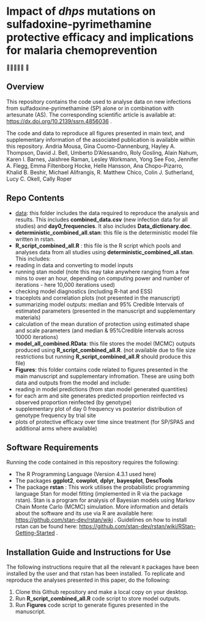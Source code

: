 # Impact of *dhps* mutations on sulfadoxine-pyrimethamine protective efficacy and implications for malaria chemoprevention
:mosquito:🦟:test_tube:🧪:dna: 🧬
 
## Overview
This repository contains the code used to analyse data on new infections from sulfadoxine-pyrimethamine (SP) alone or in combination with artesunate (AS). 
The corresponding scientific article is available at: https://dx.doi.org/10.2139/ssrn.4856036 .

The code and data to reproduce all figures presented in main text, and supplementary information of the associated publication is available within this repository.
Andria Mousa, Gina Cuomo-Dannenburg, Hayley A. Thompson, David J. Bell, Umberto D’Alessandro,  Roly Gosling, Alain Nahum, Karen I. Barnes, Jaishree Raman, Lesley Workmann, Yong See Foo, Jennifer A. Flegg, Emma Filtenborg Hocke, Helle Hansson, Ana Chopo-Pizarro, Khalid B. Beshir, Michael Alifrangis, R. Matthew Chico, Colin J. Sutherland, Lucy C. Okell, Cally Roper
 

## Repo Contents
- [data](./data): this folder includes the data required to reproduce the analysis and results. This includes **combined_data.csv** (new infection data for all studies) and **day0_frequencies**. It also includes **Data_dictionary.doc**.
- **deterministic_combined_all.stan**: this file is the deterministic model file written in rstan. 
- **R_script_combined_all.R** : this file is the R script which pools and analyses data from all studies using **deterministic_combined_all.stan**. This includes:
 - reading in data and converting to model inputs 
 - running stan model (note this may take anywhere ranging from a few mins to over an hour, depending on computing power and number of iterations - here 10,000 iterations used)
 - checking model diagnostics (including R-hat and ESS)
 - traceplots and correlation plots (not presented in the manuscript)
 - summarizing model outputs: median and 95% Credible Intervals of estimated parameters (presented in the manuscript and supplementary materials)
 - calculation of the mean duration of protection using estimated shape and scale parameters (and median & 95%Credible intervals across 10000 iterations)
- **model_all_combined.RData**: this file stores the model (MCMC) outputs produced using **R_script_combined_all.R**. (not available due to file size restrictions but running **R_script_combined_all.R** should produce this file)
- **Figures**: this folder contains code related to figures presented in the main manuscript and supplementary infromation. These are using both data and outputs from the model and include:
 - reading in model predictions (from stan model generated quantities)
 - for each arm and site generates predicted proportion reinfected vs observed proportion reinfected (by genotype)
 - supplementary plot of day 0 frequency vs posterior distribution of genotype frequency by trial site
 - plots of protective efficacy over time since treatment (for SP/SPAS and additional arms where available)

 
## Software Requirements
Running the code contained in this repository requires the following:
- The R Programming Language (Version 4.3.1 used here) 
- The packages **ggplot2**, **cowplot**, **dplyr**, **bayesplot**, **DescTools**    
- The package **rstan** :  This work utilises the probabilistic programming language Stan for model fitting (implemented in R via the package rstan). Stan is a program for analysis of Bayesian models using Markov Chain Monte Carlo (MCMC) simulation. More information and details about the software and its use via R are available here: https://github.com/stan-dev/rstan/wiki . Guidelines on how to install rstan can be found here: https://github.com/stan-dev/rstan/wiki/RStan-Getting-Started .
 ## Installation Guide and Instructions for Use
The following instructions require that all the relevant `R` packages have been installed by the user and that rstan has been installed. To replicate and reproduce the analyses presented in this paper, do the following: 
1. Clone this Github repository and make a local copy on your desktop.
2. Run **R_script_combined_all.R** code script to store model outputs.
2. Run **Figures** code script to generate figures presented in the manuscript.